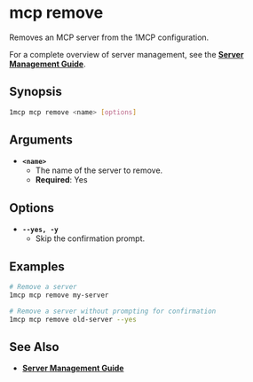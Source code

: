 # mcp remove

Removes an MCP server from the 1MCP configuration.

For a complete overview of server management, see the **[Server Management Guide](../../guide/server-management.md)**.

## Synopsis

```bash
1mcp mcp remove <name> [options]
```

## Arguments

- **`<name>`**
  - The name of the server to remove.
  - **Required**: Yes

## Options

- **`--yes, -y`**
  - Skip the confirmation prompt.

## Examples

```bash
# Remove a server
1mcp mcp remove my-server

# Remove a server without prompting for confirmation
1mcp mcp remove old-server --yes
```

## See Also

- **[Server Management Guide](../../guide/server-management.md)**
